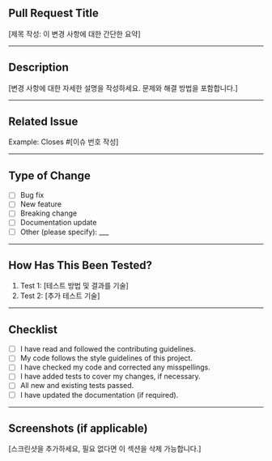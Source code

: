 
## Pull Request Title
[제목 작성: 이 변경 사항에 대한 간단한 요약]

---

## Description
[변경 사항에 대한 자세한 설명을 작성하세요. 문제와 해결 방법을 포함합니다.]

---

## Related Issue
Example: Closes #[이슈 번호 작성]

---

## Type of Change
- [ ] Bug fix  
- [ ] New feature  
- [ ] Breaking change  
- [ ] Documentation update  
- [ ] Other (please specify): ___  

---

## How Has This Been Tested?
1. Test 1: [테스트 방법 및 결과를 기술]  
2. Test 2: [추가 테스트 기술]  

---

## Checklist
- [ ] I have read and followed the contributing guidelines.  
- [ ] My code follows the style guidelines of this project.  
- [ ] I have checked my code and corrected any misspellings.  
- [ ] I have added tests to cover my changes, if necessary.  
- [ ] All new and existing tests passed.  
- [ ] I have updated the documentation (if required).  

---

## Screenshots (if applicable)
[스크린샷을 추가하세요, 필요 없다면 이 섹션을 삭제 가능합니다.]
